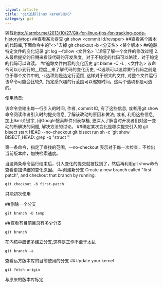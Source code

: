 ```yaml
---
layout: article
title: "git追踪linux kerenl技巧"
category: git
---
```

转载(http://larmbr.me/2013/10/27/Git-for-linux-tips-for-tracking-code-history/#top)
##查看某次提交
	git show <commit Id/revsper>
##查看某个版本的代码库,下面命令中的"<>"去掉
	git checkout -b <分支名> <某个版本>
##追踪特定文件的变化记录
	git log --follow <文件名>
1.详细了解一个文件的修改过程
2.从最后提交的日期来看该代码的开发热度，对于不稳定的代码可以略读，对于稳定的代码可以详读。
##追踪文件内容的变化历史
	git blame -C -L <start>,<end> <文件名>
     该命令可以小到行的__粒度__来了解代码的变化历史, -C选项可以追踪某行代码之前是位于哪个文件中的, -L选项则是选定行范围, 这样对于很大的文件, 对整个文件运行该命令可能会比较久, 指定感兴趣的行范围可以缩短时间。这两个选项都是可选的。

使用场景:

该命令会输出每一行引入的时间, 作者, commit ID, 有了这些信息, 或者用git show命令阅读作者引入时的提交信息, 了解该改动的原因和做法; 或者, 利用这些信息, 加上lkml关键字, 用Google搜索邮件列表存档, 更深入了解当时开发者们对这一变动的所解决的问题, 解决方法的讨论。
##确定某次变化是哪次提交引入的
	git bisect start HEAD <oldVersion> --no-checkout
	git bisect run sh -c 'git show BISECT_HEAD:<path that include the struct in file > 
	grep -q "struct <struct name>"'

第一条命令，指定了查找的范围，--no-checkout 表示对于每一次检查，不检出当前版本库，加快检索速度。

当这两条命令运行结束后，引入变化的提交就被找到了，然后再利用git show命令查看更加详细的变化原因。
##创建新分支
Create a new branch called "first-patch", and checkout that branch by running:

	git checkout -b first-patch

只能初次使用
	


##删除一个分支

	git branch -D temp

##查看有目前目录有多少分支

	git branch

在内核中应该多建立分支,这样是工作不至于太乱

	git branch -a

查看远方版本库的目前使用的分支
##Update your kernel

	git fetch origin 

与原来的版本库标定

